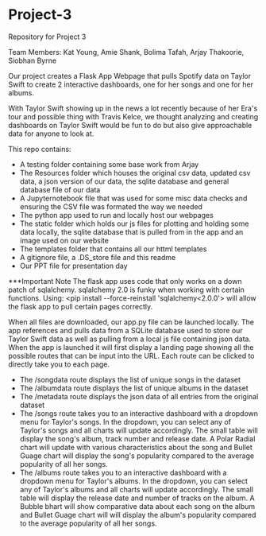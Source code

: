 # Project-3
Repository for Project 3

Team Members: Kat Young, Amie Shank, Bolima Tafah, Arjay Thakoorie, Siobhan Byrne

Our project creates a Flask App Webpage that pulls Spotify data on Taylor Swift to create 2 interactive dashboards, one for her songs and one for her albums.

With Taylor Swift showing up in the news a lot recently because of her Era's tour and possible thing with Travis Kelce, we thought analyzing and creating dashboards on Taylor Swift would be fun to do but also give approachable data for anyone to look at. 

This repo contains:
- A testing folder containing some base work from Arjay
- The Resources folder which houses the original csv data, updated csv data, a json version of our data, the sqlite database and general database file of our data
- A Jupyternotebook file that was used for some misc data checks and ensuring the CSV file was formated the way we needed
- The python app used to run and locally host our webpages
- The static folder which holds our js files for plotting and holding some data locally, the sqlite database that is pulled from in the app and an image used on our website
- The templates folder that contains all our httml templates
- A gitignore file, a .DS_store file and this readme
- Our PPT file for presentation day

***Important Note The flask app uses code that only works on a down patch of sqlalchemy. sqlalchemy 2.0 is funky when working with certain functions. Using: <pip install --force-reinstall 'sqlalchemy<2.0.0'> will allow the flask app to pull certain pages correctly. 

When all files are downloaded, our app.py file can be launched locally. The app references and pulls data from a SQLite database used to store our Taylor Swift data as well as pulling from a local js file containing json data. When the app is launched it will first display a landing page showing all the possible routes that can be input into the URL. Each route can be clicked to directly take you to each page. 
- The /songdata route displays the list of unique songs in the dataset
- The /albumdata route displays the list of unique albums in the dataset
- The /metadata route displays the json data of all entries from the original dataset
- The /songs route takes you to an interactive dashboard with a dropdown menu for Taylor's songs. In the dropdown, you can select any of Taylor's songs and all charts will update accordingly. The small table will display the song's album, track number and release date. A Polar Radial chart will update with various characteristics about the song and Bullet Guage chart will display the song's popularity compared to the average popularity of all her songs.
- The /albums route takes you to an interactive dashboard with a dropdown menu for Taylor's albums. In the dropdown, you can select any of Taylor's albums and all charts will update accordingly. The small table will display the release date and number of tracks on the album. A Bubble bhart will show comparative data about each song on the album and Bullet Guage chart will  will display the album's popularity compared to the average popularity of all her songs.
